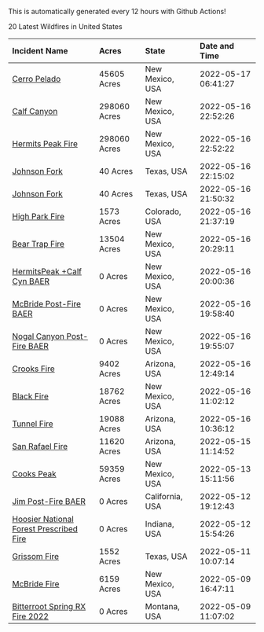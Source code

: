 This is automatically generated every 12 hours with Github Actions!

20 Latest Wildfires in United States

 | Incident Name | Acres | State | Date and Time |
|:---|:---|:---|:---|
| [Cerro Pelado](https://inciweb.nwcg.gov/incident/8075/) | 45605 Acres | New Mexico, USA | 2022-05-17 06:41:27 |
| [Calf Canyon](https://inciweb.nwcg.gov/incident/8069/) | 298060 Acres | New Mexico, USA | 2022-05-16 22:52:26 |
| [Hermits Peak Fire](https://inciweb.nwcg.gov/incident/8049/) | 298060 Acres | New Mexico, USA | 2022-05-16 22:52:22 |
| [Johnson Fork](https://inciweb.nwcg.gov/incident/8106/) | 40 Acres | Texas, USA | 2022-05-16 22:15:02 |
| [Johnson Fork](https://inciweb.nwcg.gov/incident/8107/) | 40 Acres | Texas, USA | 2022-05-16 21:50:32 |
| [High Park Fire](https://inciweb.nwcg.gov/incident/8102/) | 1573 Acres | Colorado, USA | 2022-05-16 21:37:19 |
| [Bear Trap Fire](https://inciweb.nwcg.gov/incident/8093/) | 13504 Acres | New Mexico, USA | 2022-05-16 20:29:11 |
| [HermitsPeak +Calf Cyn BAER](https://inciweb.nwcg.gov/incident/8104/) | 0 Acres | New Mexico, USA | 2022-05-16 20:00:36 |
| [McBride Post-Fire BAER](https://inciweb.nwcg.gov/incident/8080/) | 0 Acres | New Mexico, USA | 2022-05-16 19:58:40 |
| [Nogal Canyon Post-Fire BAER](https://inciweb.nwcg.gov/incident/8072/) | 0 Acres | New Mexico, USA | 2022-05-16 19:55:07 |
| [Crooks Fire](https://inciweb.nwcg.gov/incident/8067/) | 9402 Acres | Arizona, USA | 2022-05-16 12:49:14 |
| [Black Fire](https://inciweb.nwcg.gov/incident/8103/) | 18762 Acres | New Mexico, USA | 2022-05-16 11:02:12 |
| [Tunnel Fire](https://inciweb.nwcg.gov/incident/8068/) | 19088 Acres | Arizona, USA | 2022-05-16 10:36:12 |
| [San Rafael Fire ](https://inciweb.nwcg.gov/incident/8100/) | 11620 Acres | Arizona, USA | 2022-05-15 11:14:52 |
| [Cooks Peak](https://inciweb.nwcg.gov/incident/8066/) | 59359 Acres | New Mexico, USA | 2022-05-13 15:11:56 |
| [Jim Post-Fire BAER](https://inciweb.nwcg.gov/incident/8000/) | 0 Acres | California, USA | 2022-05-12 19:12:43 |
| [Hoosier National Forest Prescribed Fire ](https://inciweb.nwcg.gov/incident/7887/) | 0 Acres | Indiana, USA | 2022-05-12 15:54:26 |
| [Grissom Fire](https://inciweb.nwcg.gov/incident/8099/) | 1552 Acres | Texas, USA | 2022-05-11 10:07:14 |
| [McBride Fire](https://inciweb.nwcg.gov/incident/8061/) | 6159 Acres | New Mexico, USA | 2022-05-09 16:47:11 |
| [Bitterroot Spring RX Fire 2022](https://inciweb.nwcg.gov/incident/8024/) | 0 Acres | Montana, USA | 2022-05-09 11:07:02 |
